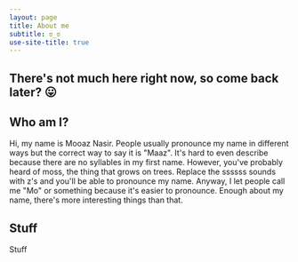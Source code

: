 ```yaml
---
layout: page
title: About me
subtitle: ಠ_ಠ
use-site-title: true
---
```

## There's not much here right now, so come back later? :stuck_out_tongue:

## Who am I?
  Hi, my name is Mooaz Nasir. People usually pronounce my name in different ways
  but the correct way to say it is "Maaz". It's hard to even describe because there
  are no syllables in my first name. However, you've probably heard of moss, the thing
  that grows on trees. Replace the ssssss sounds with z's and you'll be able to pronounce
  my name. Anyway, I let people call me "Mo" or something because it's easier to pronounce.
  Enough about my name, there's more interesting things than that.
## Stuff
  Stuff
